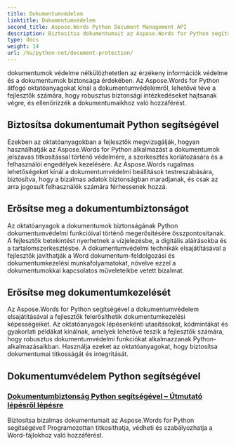 ```yaml
---
title: Dokumentumvédelem
linktitle: Dokumentumvédelem
second_title: Aspose.Words Python Document Management API
description: Biztosítsa dokumentumait az Aspose.Words for Python segítségével! Jelszavas titkosítás, felhasználói engedélyek és digitális aláírások alkalmazása a robusztus dokumentumvédelem érdekében.
type: docs
weight: 14
url: /hu/python-net/document-protection/
---
```

dokumentumok védelme nélkülözhetetlen az érzékeny információk védelme és a dokumentumok biztonsága érdekében. Az Aspose.Words for Python átfogó oktatóanyagokat kínál a dokumentumvédelemről, lehetővé téve a fejlesztők számára, hogy robusztus biztonsági intézkedéseket hajtsanak végre, és ellenőrizzék a dokumentumaikhoz való hozzáférést.

## Biztosítsa dokumentumait Python segítségével

Ezekben az oktatóanyagokban a fejlesztők megvizsgálják, hogyan használhatják az Aspose.Words for Python alkalmazást a dokumentumok jelszavas titkosítással történő védelmére, a szerkesztés korlátozására és a felhasználói engedélyek kezelésére. Az Aspose.Words rugalmas lehetőségeket kínál a dokumentumvédelmi beállítások testreszabására, biztosítva, hogy a bizalmas adatok biztonságban maradjanak, és csak az arra jogosult felhasználók számára férhessenek hozzá.

## Erősítse meg a dokumentumbiztonságot

Az oktatóanyagok a dokumentumok biztonságának Python dokumentumvédelmi funkcióival történő megerősítésére összpontosítanak. A fejlesztők betekintést nyerhetnek a vízjelezésbe, a digitális aláírásokba és a tartalomszerkesztésbe. A dokumentumvédelmi technikák elsajátításával a fejlesztők javíthatják a Word dokumentum-feldolgozási és dokumentumkezelési munkafolyamatokat, növelve ezzel a dokumentumokkal kapcsolatos műveleteikbe vetett bizalmat.

## Erősítse meg dokumentumkezelését

Az Aspose.Words for Python segítségével a dokumentumvédelem elsajátításával a fejlesztők felerősíthetik dokumentumkezelési képességeiket. Az oktatóanyagok lépésenkénti utasításokat, kódmintákat és gyakorlati példákat kínálnak, amelyek lehetővé teszik a fejlesztők számára, hogy robusztus dokumentumvédelmi funkciókat alkalmazzanak Python-alkalmazásaikban. Használja ezeket az oktatóanyagokat, hogy biztosítsa dokumentumai titkosságát és integritását.

## Dokumentumvédelem Python segítségével
### [Dokumentumbiztonság Python segítségével – Útmutató lépésről lépésre](./document-security-python/)
Biztosítsa bizalmas dokumentumait az Aspose.Words for Python segítségével! Programozottan titkosíthatja, védheti és szabályozhatja a Word-fájlokhoz való hozzáférést.